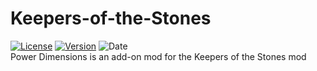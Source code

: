 # Keepers-of-the-Stones
[![License](https://img.shields.io/badge/License-GPLv3-blue.svg?style=flat-square)](https://github.com/Hexagon-Studio/Power-Dimensions/s/blob/main/LICENSE)
[![Version](https://img.shields.io/github/v/tag/Hexagon-Studio/Power-Dimensions?label=version)](https://www.curseforge.com/minecraft/mc-mods/power-dimensions/files)
![Date](https://img.shields.io/github/release-date/Hexagon-Studio/Power-Dimensions)
<br /> Power Dimensions is an add-on mod for the Keepers of the Stones mod
